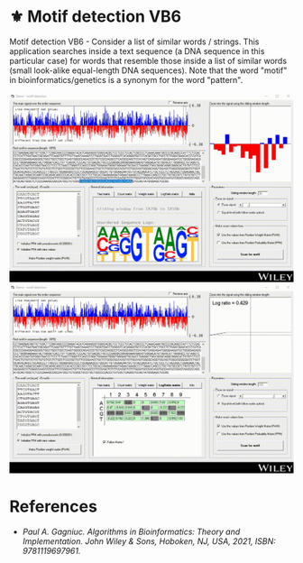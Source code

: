 # :fleur_de_lis: Motif detection VB6

Motif detection VB6 - Consider a list of similar words / strings. This application searches inside a text sequence (a DNA sequence in this particular case) for words that resemble those inside a list of similar words (small look-alike equal-length DNA sequences). Note that the word "motif" in bioinformatics/genetics is a synonym for the word "pattern".

<kbd><img src="https://github.com/Gagniuc/Motif-detection-VB6/blob/main/screenshot/Demo%20-%20DNA%20motif%20detection%20in%20VB6%20(6).gif" /></kbd>
<kbd><img src="https://github.com/Gagniuc/Motif-detection-VB6/blob/main/screenshot/Demo%20-%20DNA%20motif%20detection%20in%20VB6%20(8).gif" /></kbd>

# References

- <i>Paul A. Gagniuc. Algorithms in Bioinformatics: Theory and Implementation. John Wiley & Sons, Hoboken, NJ, USA, 2021, ISBN: 9781119697961.</i>

